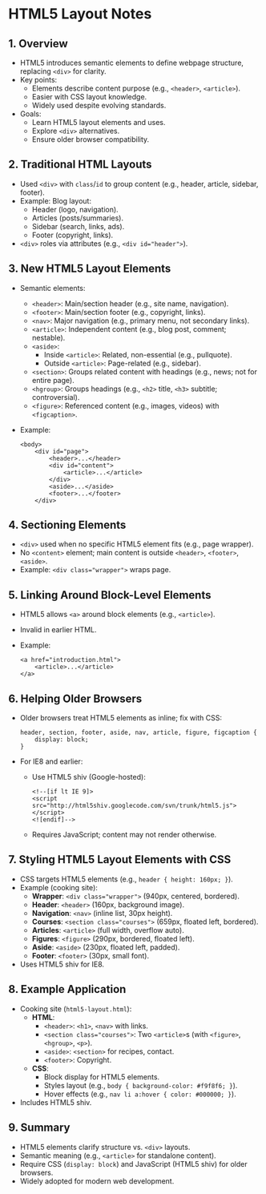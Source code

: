 HTML5 Layout Notes
==================

1\. Overview
------------

-   HTML5 introduces semantic elements to define webpage structure, replacing `<div>` for clarity.
-   Key points:
    -   Elements describe content purpose (e.g., `<header>`, `<article>`).
    -   Easier with CSS layout knowledge.
    -   Widely used despite evolving standards.
-   Goals:
    -   Learn HTML5 layout elements and uses.
    -   Explore `<div>` alternatives.
    -   Ensure older browser compatibility.

2\. Traditional HTML Layouts
----------------------------

-   Used `<div>` with `class`/`id` to group content (e.g., header, article, sidebar, footer).
-   Example: Blog layout:
    -   Header (logo, navigation).
    -   Articles (posts/summaries).
    -   Sidebar (search, links, ads).
    -   Footer (copyright, links).
-   `<div>` roles via attributes (e.g., `<div id="header">`).

3\. New HTML5 Layout Elements
-----------------------------

-   Semantic elements:
    -   `<header>`: Main/section header (e.g., site name, navigation).
    -   `<footer>`: Main/section footer (e.g., copyright, links).
    -   `<nav>`: Major navigation (e.g., primary menu, not secondary links).
    -   `<article>`: Independent content (e.g., blog post, comment; nestable).
    -   `<aside>`:
        -   Inside `<article>`: Related, non-essential (e.g., pullquote).
        -   Outside `<article>`: Page-related (e.g., sidebar).
    -   `<section>`: Groups related content with headings (e.g., news; not for entire page).
    -   `<hgroup>`: Groups headings (e.g., `<h2>` title, `<h3>` subtitle; controversial).
    -   `<figure>`: Referenced content (e.g., images, videos) with `<figcaption>`.
-   Example:

    ```
    <body>
        <div id="page">
            <header>...</header>
            <div id="content">
                <article>...</article>
            </div>
            <aside>...</aside>
            <footer>...</footer>
        </div>

    ```

4\. Sectioning Elements
-----------------------

-   `<div>` used when no specific HTML5 element fits (e.g., page wrapper).
-   No `<content>` element; main content is outside `<header>`, `<footer>`, `<aside>`.
-   Example: `<div class="wrapper">` wraps page.

5\. Linking Around Block-Level Elements
---------------------------------------

-   HTML5 allows `<a>` around block elements (e.g., `<article>`).
-   Invalid in earlier HTML.
-   Example:

    ```
    <a href="introduction.html">
        <article>...</article>
    </a>

    ```

6\. Helping Older Browsers
--------------------------

-   Older browsers treat HTML5 elements as inline; fix with CSS:

    ```
    header, section, footer, aside, nav, article, figure, figcaption {
        display: block;
    }

    ```

-   For IE8 and earlier:
    -   Use HTML5 shiv (Google-hosted):

        ```
        <!--[if lt IE 9]>
        <script src="http://html5shiv.googlecode.com/svn/trunk/html5.js"></script>
        <![endif]-->

        ```

    -   Requires JavaScript; content may not render otherwise.

7\. Styling HTML5 Layout Elements with CSS
------------------------------------------

-   CSS targets HTML5 elements (e.g., `header { height: 160px; }`).
-   Example (cooking site):
    -   **Wrapper**: `<div class="wrapper">` (940px, centered, bordered).
    -   **Header**: `<header>` (160px, background image).
    -   **Navigation**: `<nav>` (inline list, 30px height).
    -   **Courses**: `<section class="courses">` (659px, floated left, bordered).
    -   **Articles**: `<article>` (full width, overflow auto).
    -   **Figures**: `<figure>` (290px, bordered, floated left).
    -   **Aside**: `<aside>` (230px, floated left, padded).
    -   **Footer**: `<footer>` (30px, small font).
-   Uses HTML5 shiv for IE8.

8\. Example Application
-----------------------

-   Cooking site (`html5-layout.html`):
    -   **HTML**:
        -   `<header>`: `<h1>`, `<nav>` with links.
        -   `<section class="courses">`: Two `<article>`s (with `<figure>`, `<hgroup>`, `<p>`).
        -   `<aside>`: `<section>` for recipes, contact.
        -   `<footer>`: Copyright.
    -   **CSS**:
        -   Block display for HTML5 elements.
        -   Styles layout (e.g., `body { background-color: #f9f8f6; }`).
        -   Hover effects (e.g., `nav li a:hover { color: #000000; }`).
-   Includes HTML5 shiv.

9\. Summary
-----------

-   HTML5 elements clarify structure vs. `<div>` layouts.
-   Semantic meaning (e.g., `<article>` for standalone content).
-   Require CSS (`display: block`) and JavaScript (HTML5 shiv) for older browsers.
-   Widely adopted for modern web development.
